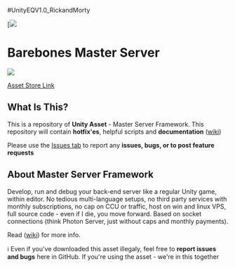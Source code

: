 #UnityEQV1.0_RickandMorty

[![](http://unityeq.com/images/UnityEQRickandMorty.jpg)

# Barebones Master Server

[![](http://i.imgur.com/9SrutM0.png)](https://www.assetstore.unity3d.com/#!/content/71391)

[Asset Store Link](https://www.assetstore.unity3d.com/#!/content/71391)

## What Is This?

This is a repository of **Unity Asset** - Master Server Framework. This repository will contain **hotfix'es**, helpful scripts and **documentation** ([wiki](https://github.com/alvyxaz/barebones-masterserver/wiki))

Please use the [Issues tab](https://github.com/alvyxaz/barebones-masterserver/issues) to report any **issues, bugs, or to post feature requests**

## About Master Server Framework

Develop, run and debug your back-end server like a regular Unity game, within editor. No tedious multi-language setups, no third party services with monthly subscriptions, no cap on CCU or traffic, host on win and linux VPS, full source code - even if I die, you move forward. Based on socket connections (think Photon Server, just without caps and monthly payments).

Read ([wiki](https://github.com/alvyxaz/barebones-masterserver/wiki)) for more info.

:information_source: Even if you've downloaded this asset illegaly, feel free to **report issues and bugs** here in GitHub. If you're using the asset - we're in this together
